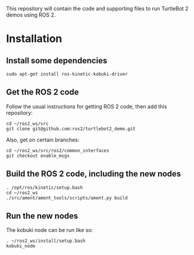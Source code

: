 This repository will contain the code and supporting files to run TurtleBot 2 demos using ROS 2.

# Installation

## Install some dependencies
```
sudo apt-get install ros-kinetic-kobuki-driver 
```

## Get the ROS 2 code
Follow the usual instructions for getting ROS 2 code, then add this repository:
```
cd ~/ros2_ws/src
git clone git@github.com:ros2/turtlebot2_demo.git
```

Also, get on certain branches:
```
cd ~/ros2_ws/src/ros2/common_interfaces
git checkout enable_msgs
```

## Build the ROS 2 code, including the new nodes
```
. /opt/ros/kinetic/setup.bash
cd ~/ros2_ws
./src/ament/ament_tools/scripts/ament.py build
```

## Run the new nodes

The kobuki node can be run like so:

```
. ~/ros2_ws/install/setup.bash
kobuki_node
```

